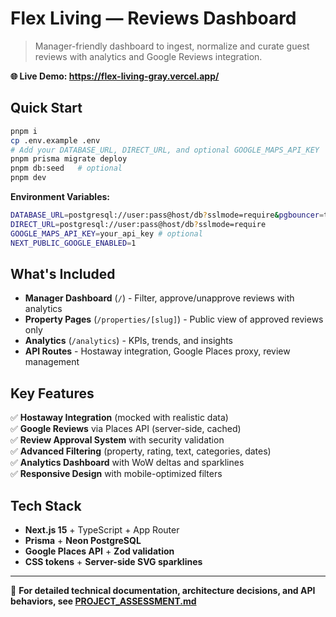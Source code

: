 # Flex Living — Reviews Dashboard

> Manager-friendly dashboard to ingest, normalize and curate guest reviews with analytics and Google Reviews integration.

**🌐 Live Demo: https://flex-living-gray.vercel.app/**

## Quick Start

```bash
pnpm i
cp .env.example .env
# Add your DATABASE_URL, DIRECT_URL, and optional GOOGLE_MAPS_API_KEY
pnpm prisma migrate deploy
pnpm db:seed   # optional
pnpm dev
```

**Environment Variables:**
```bash
DATABASE_URL=postgresql://user:pass@host/db?sslmode=require&pgbouncer=true&connection_limit=1
DIRECT_URL=postgresql://user:pass@host/db?sslmode=require
GOOGLE_MAPS_API_KEY=your_api_key # optional
NEXT_PUBLIC_GOOGLE_ENABLED=1
```

## What's Included

- **Manager Dashboard** (`/`) - Filter, approve/unapprove reviews with analytics
- **Property Pages** (`/properties/[slug]`) - Public view of approved reviews only
- **Analytics** (`/analytics`) - KPIs, trends, and insights
- **API Routes** - Hostaway integration, Google Places proxy, review management

## Key Features

✅ **Hostaway Integration** (mocked with realistic data)  
✅ **Google Reviews** via Places API (server-side, cached)  
✅ **Review Approval System** with security validation  
✅ **Advanced Filtering** (property, rating, text, categories, dates)  
✅ **Analytics Dashboard** with WoW deltas and sparklines  
✅ **Responsive Design** with mobile-optimized filters  

## Tech Stack

- **Next.js 15** + TypeScript + App Router
- **Prisma** + **Neon PostgreSQL**
- **Google Places API** + **Zod validation**
- **CSS tokens** + **Server-side SVG sparklines**

---

📖 **For detailed technical documentation, architecture decisions, and API behaviors, see [PROJECT_ASSESSMENT.md](./PROJECT_ASSESSMENT.md)**